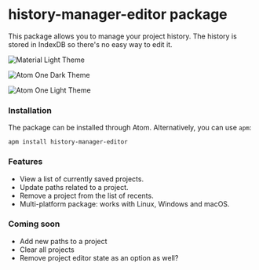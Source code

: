 # history-manager-editor package

This package allows you to manage your project history. The history is stored in IndexDB so there's no easy way to edit it.


![Material Light Theme](https://raw.githubusercontent.com/ahallicks/history-manager-editor/blob/master/ss-material.jpg)

![Atom One Dark Theme](https://raw.githubusercontent.com/ahallicks/history-manager-editor/blob/master/ss-one-dark.jpg)

![Atom One Light Theme](https://raw.githubusercontent.com/ahallicks/history-manager-editor/blob/master/ss-one-light.jpg)


### Installation

The package can be installed through Atom. Alternatively, you can use `apm`:

```
apm install history-manager-editor
```


### Features

* View a list of currently saved projects.
* Update paths related to a project.
* Remove a project from the list of recents.
* Multi-platform package: works with Linux, Windows and macOS.


### Coming soon

* Add new paths to a project
* Clear all projects
* Remove project editor state as an option as well?
